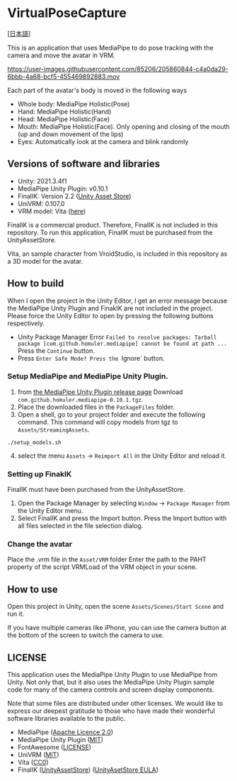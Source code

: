 # VirtualPoseCapture

[[日本語](README.ja.md)]

This is an application that uses MediaPipe to do pose tracking with the camera and move the avatar in VRM.

https://user-images.githubusercontent.com/85206/205860844-c4a0da29-6bbb-4a68-bcf5-455469892883.mov

Each part of the avatar's body is moved in the following ways
- Whole body: MediaPipe Holistic(Pose)
- Hand: MediaPipe Holistic(Hand)
- Head: MediaPipe Holistic(Face)
- Mouth: MediaPipe Holistic(Face). Only opening and closing of the mouth (up and down movement of the lips)
- Eyes: Automatically look at the camera and blink randomly

## Versions of software and libraries

- Unity: 2021.3.4f1
- MediaPipe Unity Plugin: v0.10.1
- FinalIK: Version 2.2 ([Unity Asset Store](https://assetstore.unity.com/packages/tools/animation/final-ik-14290))
- UniVRM: 0.107.0
- VRM model: Vita ([here](https://vroid.pixiv.help/hc/en-us/articles/360014900113-AvatarSample-F))

FinalIK is a commercial product. Therefore, FinalIK is not included in this repository. To run this application, FinalIK must be purchased from the UnityAssetStore.

Vita, an sample character from VroidStudio, is included in this repository as a 3D model for the avatar.

## How to build

When I open the project in the Unity Editor, I get an error message because the MediaPipe Unity Plugin and FinakIK are not included in the project. Please force the Unity Editor to open by pressing the following buttons respectively.
- Unity Package Manager Error
  `Failed to resolve packages: Tarball package [com.github.homuler.mediapipe] cannot be found at path ... `
  Press the `Continue` button.
- Press `Enter Safe Mode?
  Press the `Ignore` button.

### Setup MediaPipe and MediaPipe Unity Plugin.

1. from [the MediaPipe Unity Plugin release page](https://github.com/homuler/MediaPipeUnityPlugin/releases/tag/v0.10.1) Download `com.github.homuler.mediapipe-0.10.1.tgz`.
2. Place the downloaded files in the `PackageFiles` folder.
3. Open a shell, go to your project folder and execute the following command. This command will copy models from tgz to `Assets/StreamingAssets`.
```
./setup_models.sh
```
4. select the menu `Assets` -> `Reimport All` in the Unity Editor and reload it.

### Setting up FinakIK

FinalIK must have been purchased from the UnityAssetStore.

1. Open the Package Manager by selecting `Window` -> `Package Manager` from the Unity Editor menu.
2. Select FinalIK and press the Import button. Press the Import button with all files selected in the file selection dialog.

### Change the avatar

Place the .vrm file in the `Asset/VRM` folder
Enter the path to the PAHT property of the script VRMLoad of the VRM object in your scene.

## How to use

Open this project in Unity, open the scene `Assets/Scenes/Start Scene` and run it.

If you have multiple cameras like iPhone, you can use the camera button at the bottom of the screen to switch the camera to use.

## LICENSE

This application uses the MediaPipe Unity Plugin to use MediaPipe from Unity. Not only that, but it also uses the MediaPipe Unity Plugin sample code for many of the camera controls and screen display components.

Note that some files are distributed under other licenses.
We would like to express our deepest gratitude to those who have made their wonderful software libraries available to the public.

- MediaPipe ([Apache Licence 2.0](https://github.com/google/mediapipe/blob/e6c19885c6d3c6f410c730952aeed2852790d306/LICENSE))
- MediaPipe Unity Plugin ([MIT](https://github.com/homuler/MediaPipeUnityPlugin/blob/master/LICENSE))
- FontAwesome ([LICENSE](https://github.com/FortAwesome/Font-Awesome/blob/7cbd7f9951be31f9d06b6ac97739a700320b9130/LICENSE.txt))
- UniVRM ([MIT](https://github.com/vrm-c/UniVRM/blob/master/LICENSE.txt))
- Vita ([CC0](https://vroid.pixiv.help/hc/en-us/articles/360014900113-AvatarSample-F))
- FinalIK ([UnityAssetStore](https://assetstore.unity.com/packages/tools/animation/final-ik-14290)) ([UnityAsetStore EULA](https://unity.com/legal/as-terms))
